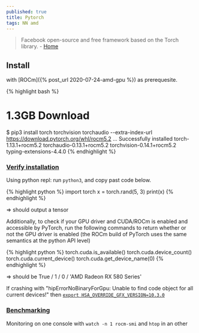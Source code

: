 ```yaml
---
published: true
title: Pytorch
tags: NN amd
---
```

>  Facebook open-source and free framework based on the Torch library. - [Home](https://pytorch.org/)

## Install

with [ROCm]({% post_url 2020-07-24-amd-gpu %}) as prerequesite.

{% highlight bash %}
# 1.3GB Download
$ pip3 install torch torchvision torchaudio --extra-index-url https://download.pytorch.org/whl/rocm5.2
...
Successfully installed torch-1.13.1+rocm5.2 torchaudio-0.13.1+rocm5.2 torchvision-0.14.1+rocm5.2 typing-extensions-4.4.0
{% endhighlight %}

### [Verify installation](https://pytorch.org/get-started/locally/#linux-verification)

Using python repl: run `python3`, and copy past code below.

{% highlight python %}
import torch
x = torch.rand(5, 3)
print(x)
{% endhighlight %}

=> should output a tensor

Additionally, to check if your GPU driver and CUDA/ROCm is enabled and accessible by PyTorch, run the following commands to return whether or not the GPU driver is enabled (the ROCm build of PyTorch uses the same semantics at the python API level)

{% highlight python %}
torch.cuda.is_available()
torch.cuda.device_count()
torch.cuda.current_device()
torch.cuda.get_device_name(0)
{% endhighlight %}

=> should be True / 1 / 0 / 'AMD Radeon RX 580 Series'

If crashing with "hipErrorNoBinaryForGpu: Unable to find code object for all current devices!" then [`export HSA_OVERRIDE_GFX_VERSION=10.3.0`](https://stackoverflow.com/questions/73575955/pytorch-hiperrornobinaryforgpu-unable-to-find-code-object-for-all-current-devi)

### [Benchmarking](https://github.com/LukasHedegaard/pytorch-benchmark)

Monitoring on one console with `watch -n 1 rocm-smi` and `htop` in an other



